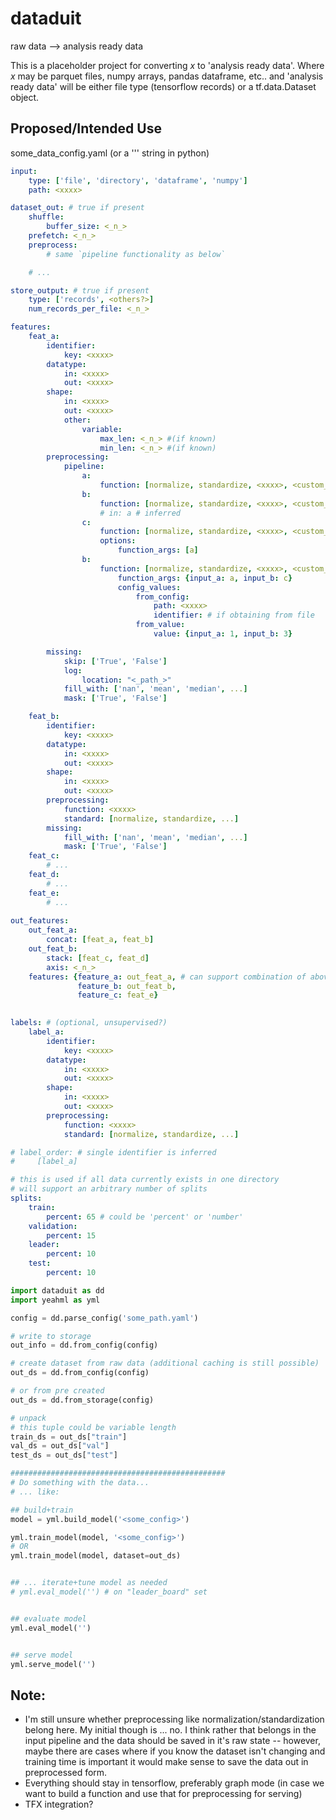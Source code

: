 # dataduit
raw data --> analysis ready data

This is a placeholder project for converting _x_ to 'analysis ready data'. Where _x_ may be parquet files, numpy arrays, pandas dataframe, etc.. and 'analysis ready data' will be either file type (tensorflow records) or a tf.data.Dataset object.

## Proposed/Intended Use

some_data_config.yaml (or a ''' string in python)
```yaml
input:
    type: ['file', 'directory', 'dataframe', 'numpy']
    path: <xxxx>

dataset_out: # true if present
    shuffle:
        buffer_size: <_n_>
    prefetch: <_n_>
    preprocess:
        # same `pipeline functionality as below`

    # ...

store_output: # true if present
    type: ['records', <others?>]
    num_records_per_file: <_n_>

features:
    feat_a:
        identifier:
            key: <xxxx>
        datatype:
            in: <xxxx>
            out: <xxxx>
        shape:
            in: <xxxx>
            out: <xxxx>
            other:
                variable:
                    max_len: <_n_> #(if known)
                    min_len: <_n_> #(if known)
        preprocessing:
            pipeline: 
                a: 
                    function: [normalize, standardize, <xxxx>, <custom_function>]
                b: 
                    function: [normalize, standardize, <xxxx>, <custom_function>]
                    # in: a # inferred 
                c: 
                    function: [normalize, standardize, <xxxx>, <custom_function>]
                    options:
                        function_args: [a]
                b: 
                    function: [normalize, standardize, <xxxx>, <custom_function>]
                        function_args: {input_a: a, input_b: c}
                        config_values: 
                            from_config: 
                                path: <xxxx>
                                identifier: # if obtaining from file
                            from_value: 
                                value: {input_a: 1, input_b: 3}

        missing:
            skip: ['True', 'False']
            log:
                location: "<_path_>"
            fill_with: ['nan', 'mean', 'median', ...]
            mask: ['True', 'False']

    feat_b:
        identifier:
            key: <xxxx>
        datatype:
            in: <xxxx>
            out: <xxxx>
        shape:
            in: <xxxx>
            out: <xxxx>
        preprocessing:
            function: <xxxx>
            standard: [normalize, standardize, ...]
        missing:
            fill_with: ['nan', 'mean', 'median', ...]
            mask: ['True', 'False']
    feat_c:
        # ...
    feat_d:
        # ...
    feat_e:
        # ...
            
out_features:
    out_feat_a:
        concat: [feat_a, feat_b]
    out_feat_b:
        stack: [feat_c, feat_d]
        axis: <_n_>
    features: {feature_a: out_feat_a, # can support combination of above features, or straight above features
               feature_b: out_feat_b,
               feature_c: feat_e}
    

labels: # (optional, unsupervised?)
    label_a:
        identifier:
            key: <xxxx>
        datatype:
            in: <xxxx>
            out: <xxxx>
        shape:
            in: <xxxx>
            out: <xxxx>
        preprocessing:
            function: <xxxx>
            standard: [normalize, standardize, ...]

# label_order: # single identifier is inferred
#     [label_a]

# this is used if all data currently exists in one directory
# will support an arbitrary number of splits
splits:
    train:
        percent: 65 # could be 'percent' or 'number'
    validation: 
        percent: 15
    leader:
        percent: 10
    test:
        percent: 10

```
```python
import dataduit as dd
import yeahml as yml

config = dd.parse_config('some_path.yaml')

# write to storage
out_info = dd.from_config(config)

# create dataset from raw data (additional caching is still possible)
out_ds = dd.from_config(config)

# or from pre created
out_ds = dd.from_storage(config)

# unpack
# this tuple could be variable length
train_ds = out_ds["train"]
val_ds = out_ds["val"]
test_ds = out_ds["test"]

################################################
# Do something with the data...
# ... like:

## build+train
model = yml.build_model('<some_config>')

yml.train_model(model, '<some_config>')
# OR
yml.train_model(model, dataset=out_ds)


## ... iterate+tune model as needed
# yml.eval_model('') # on "leader_board" set


## evaluate model
yml.eval_model('')


## serve model
yml.serve_model('')

```

## Note:
- I'm still unsure whether preprocessing like normalization/standardization belong here. My initial though is ... no. I think rather that belongs in the input pipeline and the data should be saved in it's raw state -- however, maybe there are cases where if you know the dataset isn't changing and training time is important it would make sense to save the data out in preprocessed form.
- Everything should stay in tensorflow, preferably graph mode (in case we want to build a function and use that for preprocessing for serving)
- TFX integration?